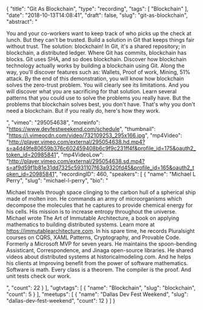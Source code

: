 {
  "title": "Git As Blockchain",
  "type": "recording",
  "tags": [
    "Blockchain"
  ],
  "date": "2018-10-13T14:08:41",
  "draft": false,
  "slug": "git-as-blockchain",
  "abstract": "<p>You and your co-workers want to keep track of who picks up the check at lunch. But they can't be trusted. Build a solution in Git that keeps things fair without trust. The solution: blockchain! In Git, it's a shared repository; in blockchain, a distributed ledger. Where Git has commits, blockchain has blocks. Git uses SHA, and so does blockchain. Discover how blockchain technology actually works by building a blockchain using Git. Along the way, you'll discover features such as: Wallets, Proof of work, Mining, 51% attack. By the end of this demonstration, you will know how blockchain solves the zero-trust problem. You will clearly see its limitations. And you will discover what you are sacrificing for that solution. Learn several patterns that you could use to solve the problems you really have. But the problems that blockchain solves best, you don't have. That's why you don't need a blockchain. But if you really do, here's how they work.</p>",
  "vimeo": "295054638",
  "moreinfo": "https://www.devfestweekend.com/schedule",
  "thumbnail": "https://i.vimeocdn.com/video/732109253_295x166.jpg",
  "mp4Video": "http://player.vimeo.com/external/295054638.hd.mp4?s=a4d49fe80659b376c602459408b6c9f9c231ff4f&profile_id=175&oauth2_token_id=20985841",
  "mp4VideoLow": "http://player.vimeo.com/external/295054638.sd.mp4?s=af9d59f1b81e31dd7325c5931107f63a9320fd45&profile_id=165&oauth2_token_id=20985841",
  "recordingID": 460,
  "speakers": [
    {
      "name": "Michael L Perry",
      "slug": "michael-l-perry",
      "bio": "<p>Michael travels through space clinging to the carbon hull of a spherical ship made of molten iron. He commands an army of microorganisms which decompose the molecules that he captures to provide chemical energy for his cells. His mission is to increase entropy throughout the universe. Michael wrote The Art of Immutable Architecture, a book on applying mathematics to building distributed systems. Learn more at https://immutablearchitecture.com. In his spare time, he records Pluralsight courses on CQRS, XAML Patterns, Cryptography, and Provable Code. Formerly a Microsoft MVP for seven years. He maintains the spoon-bending Assisticant, Correspondence, and Jinaga open-source libraries. He shared videos about distributed systems at historicalmodeling.com. And he helps his clients at Improving benefit from the power of software mathematics. Software is math. Every class is a theorem. The compiler is the proof. And unit tests check our work.</p>",
      "count": 22
    }
  ],
  "ugtvtags": [
    {
      "name": "Blockchain",
      "slug": "blockchain",
      "count": 5
    }
  ],
  "meetups": [
    {
      "name": "Dallas Dev Fest Weekend",
      "slug": "dallas-dev-fest-weekend",
      "count": 12
    }
  ]
}
